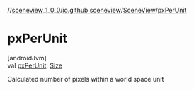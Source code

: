 //[sceneview_1_0_0](../../../index.md)/[io.github.sceneview](../index.md)/[SceneView](index.md)/[pxPerUnit](px-per-unit.md)

# pxPerUnit

[androidJvm]\
val [pxPerUnit](px-per-unit.md): [Size](../../io.github.sceneview.math/index.md#1872733609%2FClasslikes%2F-602047187)

Calculated number of pixels within a world space unit
